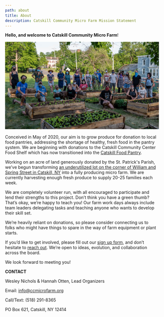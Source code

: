 ```yaml
---
path: about
title: About
description: Catskill Community Micro Farm Mission Statement
---
```

**Hello, and welcome to Catskill Community Micro Farm**! 

![Catskill Farm Volunteers amongst raised beds](ccmf-group-1-.jpg "Catskill Community Micro Farm Volunteers")

Conceived in May of 2020, our aim is to grow produce for donation to local food pantries, addressing the shortage of healthy, fresh food in the pantry system. We are beginning with donations to the Catskill Community Center Food Shelf which has now transitioned into the [Catskill Food Pantry](catskillfoodpantry.com).

Working on an acre of land generously donated by the St. Patrick's Parish, we’ve begun transforming [an underutilized lot on the corner of William and Spring Street in Catskill, NY](https://goo.gl/maps/RLiLz5aHTGSXENav7) into a fully producing micro farm. We are currently harvesting enough fresh produce to supply 20-25 families each week.

We are completely volunteer run, with all encouraged to [](https://gmail.us18.list-manage.com/subscribe?u=94746e6c6b5541022831953dd&id=1a2ecd69c1)participate and lend their strengths to this project. Don’t think you have a green thumb? That’s okay, we’re happy to teach you! Our farm work days  always include team leaders delegating tasks and teaching anyone who wants to develop their skill set.

We’re heavily reliant on donations, so please consider connecting us to folks who might have things to spare in the way of farm equipment or plant starts.

If you’d like to get involved, please fill out our [sign up form](https://gmail.us18.list-manage.com/subscribe?u=94746e6c6b5541022831953dd&id=1a2ecd69c1), and don’t hesitate to [reach out](mailto:info@ccmicrofarm.org).  We’re open to ideas, evolution, and collaboration across the board.

We look forward to meeting you!

**CONTACT**

Wesley Nichols & Hannah Otten, Lead Organizers

Email: info@ccmicrofarm.org

Call/Text: (518) 291-8365

PO Box 621, Catskill, NY 12414